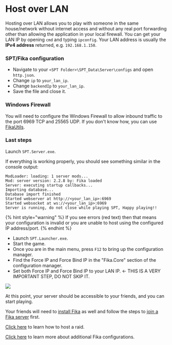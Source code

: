 # Host over LAN

Hosting over LAN allows you to play with someone in the same house/network without internet access and without any real port forwarding other than allowing the application in your local firewall. You can get your LAN IP by opening `cmd` and typing `ipconfig`. Your LAN address is usually the **IPv4 address** returned, e.g. `192.168.1.150`.

### SPT/Fika configuration

* Navigate to your `<SPT Folder>\SPT_Data\Server\configs` and open `http.json`.
* Change `ip` to `your_lan_ip`.
* Change `backendIp` to `your_lan_ip`.
* Save the file and close it.

### Windows Firewall

You will need to configure the Windows Firewall to allow inbound traffic to the port 6969 TCP and 25565 UDP. If you don't know how, you can use [FikaUtils](https://github.com/Lacyway/FikaUtils/releases/latest).

### Last steps

Launch `SPT.Server.exe`.

If everything is working properly, you should see something similar in the console output:

```
ModLoader: loading: 1 server mods...
Mod: server version: 2.2.8 by: Fika loaded
Server: executing startup callbacks...
Importing database...
Database import finished
Started webserver at http://<your_lan_ip>:6969
Started websocket at ws://<your_lan_ip>:6969
Server is running, do not close while playing SPT, Happy playing!!
```

{% hint style="warning" %}
If you see errors (red text) then that means your configuration is invalid or you are unable to host using the configured IP address/port.
{% endhint %}

* Launch `SPT.Launcher.exe`.
* Start the game.
* Once you are in the main menu, press `F12` to bring up the configuration manager.
* Find the Force IP and Force Bind IP in the "Fika.Core" section of the configuration manager.
* Set both Force IP and Force Bind IP to your LAN IP. <- THIS IS A VERY IMPORTANT STEP, DO NOT SKIP IT.

![](https://github.com/user-attachments/assets/37ebd47c-ec4a-441f-9939-9d5483eec4a9)

At this point, your server should be accessible to your friends, and you can start playing.

Your friends will need to [install Fika](https://github.com/project-fika/Fika-Documentation/wiki/02.-Installing-Fika) as well and follow the steps to [join a Fika server](https://github.com/project-fika/Fika-Documentation/wiki/04.-Joining-a-Fika-server) first.

[Click here](../../Playing-Fika.md#hosting-a-raid) to learn how to host a raid.

[Click here](../../fika-configuration/) to learn more about additional Fika configurations.
